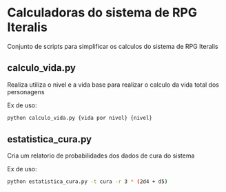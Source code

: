 # Calculadoras do sistema de RPG Iteralis

Conjunto de scripts para simplificar os calculos do sistema de RPG Iteralis

## calculo_vida.py

Realiza utiliza o nivel e a vida base para realizar o calculo da vida total dos personagens

Ex de uso:
```bash
python calculo_vida.py {vida por nivel} {nivel}
```


## estatistica_cura.py

Cria um relatorio de probabilidades dos dados de cura do sistema

Ex de uso:
```bash
python estatistica_cura.py -t cura -r 3 * (2d4 + d5)
```